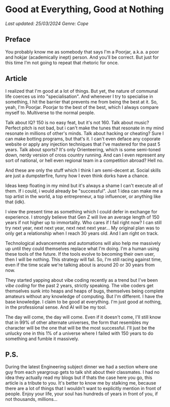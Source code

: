 # Good at Everything, Good at Nothing
*Last updated: 25/03/2024*
*Genre: Cope*

## Preface
You probably know me as somebody that says I'm a Poorjar, a.k.a. a poor and hokjar (academically inept) person.
And you'll be correct. But just for this time I'm not going to repeat that rhetoric for once.

## Article
I realized that I'm good at a lot of things. But yet, the nature of communal life coerces us into "specialisation".
And whenever I try to specialise in something, I hit the barrier that prevents me from being the best at it.
So, yeah, I'm Poorjar. Poorjar to the best of the best, which I always compare myself to. Multiverse to the normal people.

Talk about IQ? 150 is no easy feat, but it's not 160.
Talk about music? Perfect pitch is not bad, but i can't make the tunes that resonate in my mind resonate in millions of other's minds.
Talk about hacking or cheating? Sure I can make botting programs, but that's it.
I can't even deface any coporate website or apply any injection techniques that I've mastered for the past 5 years.
Talk about sports? It's only Orienteering, which is some semi-toned down, nerdy version of cross country running. 
And can I even represent any sort of national, or hell even regional team in a competition abroad? Hell no.

And these are only the stuff which I think I am semi-decent at.
Social skills are just a dumpsterfire, funny how I even think dorks have a chance.

Ideas keep floating in my mind but it's always a shame I can't execute all of them. If i could, i would already be "successful".
Just 1 idea can make me a top artist in the world, a top entrepreneur, a top influencer, or anything like that (idk).

I view the present time as something which I could defer in exchange for experience.
I strongly believe that Gen Z will live an average length of 150 years if not higher up to immortality.
Who cares if I fail right now? I can still try next year, next next year, next next next year...
My original plan was to only get a relationship when I reach 30 years old. And I am right on track.

Technological advancements and automations will also help me massively up until they could themselves replace what I'm doing.
I'm a human using these tools of the future. If the tools evolve to becoming their own user, then I will be nothing. This strategy will fail.
So, I'm still racing against time, even if the time scale we're talking about is around 20 or 30 years from now.

They started yapping about vibe coding recently as a trend but I've been *vibe coding* for the past 2 years, strictly speaking.
The vibe coders get themselves sunk into heaps and heaps of bugs, themselves being complete amateurs without any knowledge of computing.
But I'm different. I have the base knowledge. I claim to be good at everything.
I'm just good at nothing, in the professional sense. And AI will be my tool.

The day will come, the day will come. Even if it doesn't come, I'll still know that in 99% of other alternate universes,
the form that resembles my character will be the one that will be the most successful.
I'll just be the unlucky one in this 1% of a universe where I failed with 150 years to do something and fumble it massively.

## P.S.
During the latest Engineering subject dinner we had a section where one guy from each yeargroup gets to talk shit about their classmates.
I had no idea they actually read my blogs but if thats the case here you go, this article is a tribute to you.
It's better to know me by stalking me, because there are a lot of things that I wouldn't want to explicitly mention in front of people.
Enjoy your life, your soul has hundreds of years in front of you, if not thousands, millions...